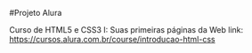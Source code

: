 #Projeto Alura

Curso de HTML5 e CSS3 I: Suas primeiras páginas da Web
link: https://cursos.alura.com.br/course/introducao-html-css

